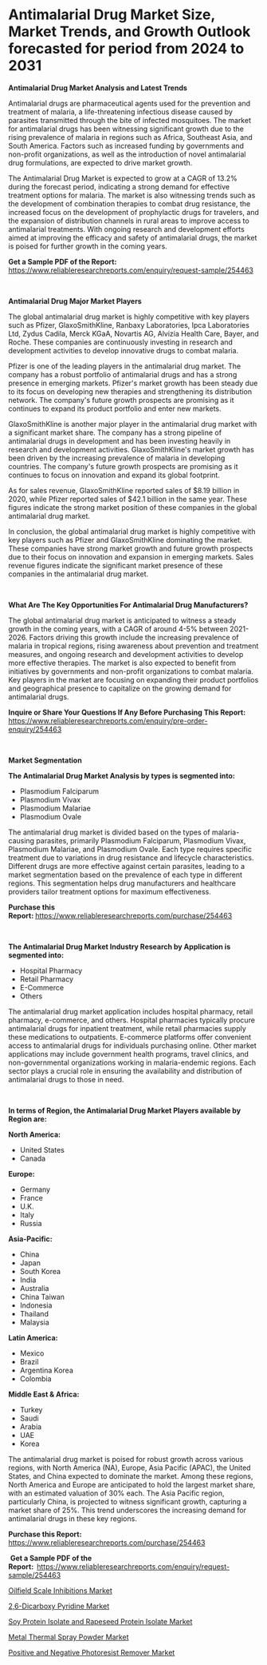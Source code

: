<p><h1>Antimalarial Drug Market Size, Market Trends, and Growth Outlook forecasted for period from 2024 to 2031</h1></p><p><strong>Antimalarial Drug Market Analysis and Latest Trends</strong></p>
<p><p>Antimalarial drugs are pharmaceutical agents used for the prevention and treatment of malaria, a life-threatening infectious disease caused by parasites transmitted through the bite of infected mosquitoes. The market for antimalarial drugs has been witnessing significant growth due to the rising prevalence of malaria in regions such as Africa, Southeast Asia, and South America. Factors such as increased funding by governments and non-profit organizations, as well as the introduction of novel antimalarial drug formulations, are expected to drive market growth.</p><p>The Antimalarial Drug Market is expected to grow at a CAGR of 13.2% during the forecast period, indicating a strong demand for effective treatment options for malaria. The market is also witnessing trends such as the development of combination therapies to combat drug resistance, the increased focus on the development of prophylactic drugs for travelers, and the expansion of distribution channels in rural areas to improve access to antimalarial treatments. With ongoing research and development efforts aimed at improving the efficacy and safety of antimalarial drugs, the market is poised for further growth in the coming years.</p></p>
<p><strong>Get a Sample PDF of the Report:&nbsp;</strong> <a href="https://www.reliableresearchreports.com/enquiry/request-sample/254463">https://www.reliableresearchreports.com/enquiry/request-sample/254463</a></p>
<p>&nbsp;</p>
<p><strong>Antimalarial Drug Major Market Players</strong></p>
<p><p>The global antimalarial drug market is highly competitive with key players such as Pfizer, GlaxoSmithKline, Ranbaxy Laboratories, Ipca Laboratories Ltd, Zydus Cadila, Merck KGaA, Novartis AG, Alvizia Health Care, Bayer, and Roche. These companies are continuously investing in research and development activities to develop innovative drugs to combat malaria.</p><p>Pfizer is one of the leading players in the antimalarial drug market. The company has a robust portfolio of antimalarial drugs and has a strong presence in emerging markets. Pfizer's market growth has been steady due to its focus on developing new therapies and strengthening its distribution network. The company's future growth prospects are promising as it continues to expand its product portfolio and enter new markets.</p><p>GlaxoSmithKline is another major player in the antimalarial drug market with a significant market share. The company has a strong pipeline of antimalarial drugs in development and has been investing heavily in research and development activities. GlaxoSmithKline's market growth has been driven by the increasing prevalence of malaria in developing countries. The company's future growth prospects are promising as it continues to focus on innovation and expand its global footprint.</p><p>As for sales revenue, GlaxoSmithKline reported sales of $8.19 billion in 2020, while Pfizer reported sales of $42.1 billion in the same year. These figures indicate the strong market position of these companies in the global antimalarial drug market.</p><p>In conclusion, the global antimalarial drug market is highly competitive with key players such as Pfizer and GlaxoSmithKline dominating the market. These companies have strong market growth and future growth prospects due to their focus on innovation and expansion in emerging markets. Sales revenue figures indicate the significant market presence of these companies in the antimalarial drug market.</p></p>
<p>&nbsp;</p>
<p><strong>What Are The Key Opportunities For Antimalarial Drug Manufacturers?</strong></p>
<p><p>The global antimalarial drug market is anticipated to witness a steady growth in the coming years, with a CAGR of around 4-5% between 2021-2026. Factors driving this growth include the increasing prevalence of malaria in tropical regions, rising awareness about prevention and treatment measures, and ongoing research and development activities to develop more effective therapies. The market is also expected to benefit from initiatives by governments and non-profit organizations to combat malaria. Key players in the market are focusing on expanding their product portfolios and geographical presence to capitalize on the growing demand for antimalarial drugs.</p></p>
<p><strong>Inquire or Share Your Questions If Any Before Purchasing This Report:</strong> <a href="https://www.reliableresearchreports.com/enquiry/pre-order-enquiry/254463">https://www.reliableresearchreports.com/enquiry/pre-order-enquiry/254463</a></p>
<p>&nbsp;</p>
<p><strong>Market Segmentation</strong></p>
<p><strong>The Antimalarial Drug Market Analysis by types is segmented into:</strong></p>
<p><ul><li>Plasmodium Falciparum</li><li>Plasmodium Vivax</li><li>Plasmodium Malariae</li><li>Plasmodium Ovale</li></ul></p>
<p><p>The antimalarial drug market is divided based on the types of malaria-causing parasites, primarily Plasmodium Falciparum, Plasmodium Vivax, Plasmodium Malariae, and Plasmodium Ovale. Each type requires specific treatment due to variations in drug resistance and lifecycle characteristics. Different drugs are more effective against certain parasites, leading to a market segmentation based on the prevalence of each type in different regions. This segmentation helps drug manufacturers and healthcare providers tailor treatment options for maximum effectiveness.</p></p>
<p><strong>Purchase this Report:&nbsp;</strong><a href="https://www.reliableresearchreports.com/purchase/254463">https://www.reliableresearchreports.com/purchase/254463</a></p>
<p>&nbsp;</p>
<p><strong>The Antimalarial Drug Market Industry Research by Application is segmented into:</strong></p>
<p><ul><li>Hospital Pharmacy</li><li>Retail Pharmacy</li><li>E-Commerce</li><li>Others</li></ul></p>
<p><p>The antimalarial drug market application includes hospital pharmacy, retail pharmacy, e-commerce, and others. Hospital pharmacies typically procure antimalarial drugs for inpatient treatment, while retail pharmacies supply these medications to outpatients. E-commerce platforms offer convenient access to antimalarial drugs for individuals purchasing online. Other market applications may include government health programs, travel clinics, and non-governmental organizations working in malaria-endemic regions. Each sector plays a crucial role in ensuring the availability and distribution of antimalarial drugs to those in need.</p></p>
<p>&nbsp;</p>
<p><strong>In terms of Region, the Antimalarial Drug Market Players available by Region are:</strong></p>
<p>
    <p> <strong> North America: </strong>
        <ul>
            <li>United States</li>
            <li>Canada</li>
        </ul>
        </p> 
    <p> <strong> Europe: </strong>
        <ul>
            <li>Germany</li>
            <li>France</li>
            <li>U.K.</li>
            <li>Italy</li>
            <li>Russia</li>
        </ul>
        </p> 
    <p> <strong> Asia-Pacific: </strong>
        <ul>
            <li>China</li>
            <li>Japan</li>
            <li>South Korea</li>
            <li>India</li>
            <li>Australia</li>
            <li>China Taiwan</li>
            <li>Indonesia</li>
            <li>Thailand</li>
            <li>Malaysia</li>
        </ul>
        </p> 
    <p> <strong> Latin America: </strong>
        <ul>
            <li>Mexico</li>
            <li>Brazil</li>
            <li>Argentina Korea</li>
            <li>Colombia</li>
        </ul>
        </p> 
    <p> <strong> Middle East & Africa: </strong>
        <ul>
            <li>Turkey</li>
            <li>Saudi</li>
            <li>Arabia</li>
            <li>UAE</li>
            <li>Korea</li>
        </ul>
    </p>
    </p>
<p><p>The antimalarial drug market is poised for robust growth across various regions, with North America (NA), Europe, Asia Pacific (APAC), the United States, and China expected to dominate the market. Among these regions, North America and Europe are anticipated to hold the largest market share, with an estimated valuation of 30% each. The Asia Pacific region, particularly China, is projected to witness significant growth, capturing a market share of 25%. This trend underscores the increasing demand for antimalarial drugs in these key regions.</p></p>
<p><strong>Purchase this Report: </strong><a href="https://www.reliableresearchreports.com/purchase/254463">https://www.reliableresearchreports.com/purchase/254463</a></p>
<p>&nbsp;<strong>Get a Sample PDF of the Report:&nbsp;&nbsp;</strong><a href="https://www.reliableresearchreports.com/enquiry/request-sample/254463">https://www.reliableresearchreports.com/enquiry/request-sample/254463</a></p>
<p><strong></strong></p>
<p><p><a href="https://cautious-neon-760.notion.site/Oilfield-Scale-Inhibitions-Market-Offer-Valuable-Insights-into-Market-Size-Market-Share-Market-Tre-359e475e0654429c8a786a567feea295">Oilfield Scale Inhibitions Market</a></p><p><a href="https://gentle-editor-9db.notion.site/2-6-Dicarboxy-Pyridine-Market-Size-Market-Trends-and-Growth-Outlook-forecasted-for-period-from-202-52f14018f5f9489ca806976bf107f125">2,6-Dicarboxy Pyridine Market</a></p><p><a href="https://spotless-saver-8fd.notion.site/Soy-Protein-Isolate-and-Rapeseed-Protein-Isolate-Market-Size-Global-Industry-Overview-Market-Segme-de74ed0872d54c18ab258f7b6a181a6a">Soy Protein Isolate and Rapeseed Protein Isolate Market</a></p><p><a href="https://view.publitas.com/reportprime-1/metal-thermal-spray-powder-market-size-and-growth-market-segmentation-regional-and-country-breakdowns-and-market-trends-for-period-from-2024-2031/">Metal Thermal Spray Powder Market</a></p><p><a href="https://view.publitas.com/reportprime-1/positive-and-negative-photoresist-remover-market-size-growing-and-forecasted-for-period-from-2024-2031-and-provides-complete-market-analysis-of-this-market/">Positive and Negative Photoresist Remover Market</a></p></p>